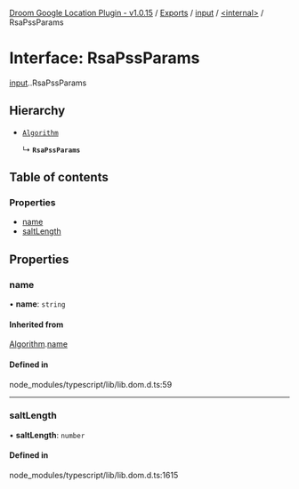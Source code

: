 [Droom Google Location Plugin - v1.0.15](../README.md) / [Exports](../modules.md) / [input](../modules/input.md) / [<internal\>](../modules/input._internal_.md) / RsaPssParams

# Interface: RsaPssParams

[input](../modules/input.md).[<internal>](../modules/input._internal_.md).RsaPssParams

## Hierarchy

- [`Algorithm`](input._internal_.Algorithm.md)

  ↳ **`RsaPssParams`**

## Table of contents

### Properties

- [name](input._internal_.RsaPssParams.md#name)
- [saltLength](input._internal_.RsaPssParams.md#saltlength)

## Properties

### name

• **name**: `string`

#### Inherited from

[Algorithm](input._internal_.Algorithm.md).[name](input._internal_.Algorithm.md#name)

#### Defined in

node_modules/typescript/lib/lib.dom.d.ts:59

___

### saltLength

• **saltLength**: `number`

#### Defined in

node_modules/typescript/lib/lib.dom.d.ts:1615
